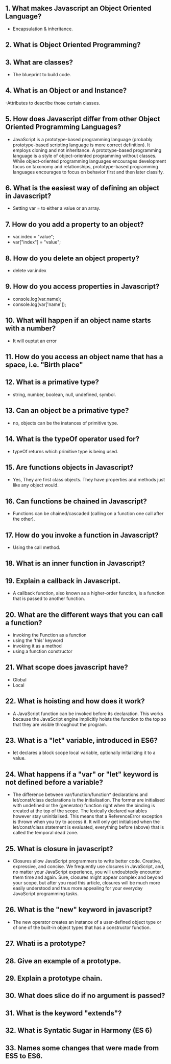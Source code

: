 ## 1. What makes Javascript an Object Oriented Language?
- Encapsulation & inheritance.

## 2. What is Object Oriented Programming?

## 3. What are classes?
- The blueprint to build code.

## 4. What is an Object or and Instance?
-Attributes to describe those certain classes.

## 5. How does Javascript differ from other Object Oriented Programming Languages?
- JavaScript is a prototype-based programming language (probably prototype-based scripting language is more correct definition). It    employs cloning and not inheritance. A prototype-based programming language is a style of object-oriented programming without        classes. While object-oriented programming languages encourages development focus on taxonomy and relationships, prototype-based     programming languages encourages to focus on behavior first and then later classify.

## 6. What is the easiest way of defining an object in Javascript?
- Setting var = to either a value or an array.

## 7. How do you add a property to an object?
- var.index = "value";
- var["index"] = "value";

## 8. How do you delete an object property?
- delete var.index

## 9. How do you access properties in Javascript?
- console.log(var.name);
- console.log(var['name']);

## 10. What will happen if an object name starts with a number?
- It will ouptut an error

## 11. How do you access an object name that has a space, i.e. "Birth place"


## 12. What is a primative type?
- string, number, boolean, null, undefined, symbol.

## 13. Can an object be a primative type?
- no, objects can be the instances of primitive type.

## 14. What is the typeOf operator used for?
- typeOf returns which primitive type is being used.

## 15. Are functions objects in Javascript?
- Yes, They are first class objects. They have properties and methods just like any object would.

## 16. Can functions be chained in Javascript?
- Functions can be chained/cascaded (calling on a function one call after the other).

## 17. How do you invoke a function in Javascript?
- Using the call method.

## 18. What is an inner function in Javascript?

## 19. Explain a callback in Javascript.
- A callback function, also known as a higher-order function, is a function that is passed to another function.

## 20. What are the different ways that you can call a function?
- invoking the Function as a function
- using the 'this' keyword
- invoking it as a method
- using a function constructor

## 21. What scope does javascript have?
- Global
- Local

## 22. What is hoisting and how does it work?
- A JavaScript function can be invoked before its declaration. This works because the JavaScript engine implicitly hoists the          function to the top so that they are visible throughout the program.

## 23. What is a "let" variable, introduced in ES6?
- let declares a block scope local variable, optionally initializing it to a value.


## 24. What happens if a "var" or "let" keyword is not defined before a variable?
- The difference between var/function/function* declarations and let/const/class declara­tions is the initialisation.
The former are initialised with undefined or the (generator) function right when the binding is created at the top of the scope. The lexically declared variables however stay uninitialised. This means that a ReferenceError exception is thrown when you try to access it. It will only get initialised when the let/const/class statement is evaluated, everything before (above) that is called the temporal dead zone.


## 25. What is closure in javascript?
- Closures allow JavaScript programmers to write better code. Creative, expressive, and concise. We frequently use closures in JavaScript, and, no matter your JavaScript experience, you will undoubtedly encounter them time and again. Sure, closures might appear complex and beyond your scope, but after you read this article, closures will be much more easily understood and thus more appealing for your everyday JavaScript programming tasks.

## 26. What is the "new" keyword in javascript?
- The new operator creates an instance of a user-defined object type or of one of the built-in object types that has a constructor     function.

## 27. Whati is a prototype?

## 28. Give an example of a prototype.

## 29. Explain a prototype chain.

## 30. What does slice do if no argument is passed?

## 31. What is the keyword "extends"?

## 32. What is Syntatic Sugar in Harmony (ES 6)

## 33. Names some changes that were made from ES5 to ES6.